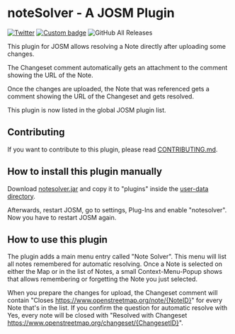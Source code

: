 # noteSolver - A JOSM Plugin
[![Twitter](https://img.shields.io/badge/Twitter-@kmpoppe-1DA1F2.svg?style=for-the-badge&logo=twitter)](https://twitter.com/kmpoppe)
[![Custom badge](https://img.shields.io/static/v1?label=TELEGRAM&message=%40kmpoppe&color=0088ff&logo=telegram&style=for-the-badge)](https://t.me/kmpoppe)
![GitHub All Releases](https://img.shields.io/github/downloads/kmpoppe/noteSolver/total?style=for-the-badge)

This plugin for JOSM allows resolving a Note directly after uploading some changes.

The Changeset comment automatically gets an attachment to the comment showing the URL of the Note.

Once the changes are uploaded, the Note that was referenced gets a comment showing the URL of the Changeset and gets resolved.

This plugin is now listed in the global JOSM plugin list.

## Contributing

If you want to contribute to this plugin, please read [CONTRIBUTING.md](/CONTRIBUTING.md).

## How to install this plugin manually

Download [notesolver.jar](https://github.com/kmpoppe/noteSolver/releases/latest/download/notesolver.jar) and copy it to "plugins" inside the [user-data directory](https://josm.openstreetmap.de/wiki/Help/Preferences#JOSMpreferencedatacachedirectories).

Afterwards, restart JOSM,  go to settings, Plug-Ins and enable "notesolver". Now you have to restart JOSM again.

## How to use this plugin

The plugin adds a main menu entry called "Note Solver". This menu will list all notes remembered for automatic resolving. Once a Note is selected on either the Map or in the list of Notes, a small Context-Menu-Popup shows that allows remembering or forgetting the Note you just selected.

When you prepare the changes for upload, the Changeset comment will contain "Closes https://www.openstreetmap.org/note/{NoteID}" for every Note that's in the list. If you confirm the question for automatic resolve with Yes, every note will be closed with "Resolved with Changeset https://www.openstreetmap.org/changeset/{ChangesetID}". 

